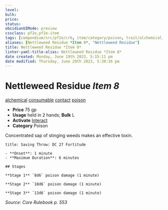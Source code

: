 ```yaml
---
level:
bulk:
price:
status:
obsidianUIMode: preview
cssclass: pf2e,pf2e-item
tags: [compendium/src/pf2e/crb, item/category/poison, trait/alchemical, trait/consumable, trait/contact, trait/poison]
aliases: [Nettleweed Residue *Item 8*, "Nettleweed Residue"]
title: Nettleweed Residue *Item 8*
linter-yaml-title-alias: Nettleweed Residue *Item 8*
date created: Monday, June 19th 2023, 5:15:11 pm
date modified: Thursday, June 29th 2023, 5:30:36 pm
---
```


# Nettleweed Residue *Item 8*

[alchemical](rules/traits/alchemical.md) [consumable](rules/traits/consumable.md) [contact](rules/traits/contact.md) [poison](rules/traits/poison.md)  

- **Price** 75 gp
- **Usage** held in 2 hands; **Bulk** L
- **Activate** [Interact](rules/actions/interact.md)
- **Category** Poison

Concentrated sap of stinging weeds makes an effective toxin.

```ad-inline-affliction
title: Saving Throw: DC 27 Fortitude

- **Onset**: 1 minute
- **Maximum Duration**: 6 minutes

## Stages

**Stage 1** `8d6` poison damage (1 minute)

**Stage 2** `10d6` poison damage (1 minute)

**Stage 3** `13d6` poison damage (1 minute)
```

*Source: Core Rulebook p. 553*
